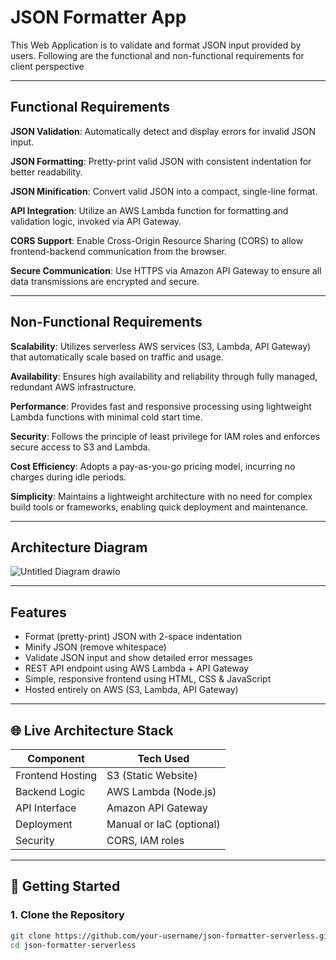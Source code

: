 #  JSON Formatter App

This Web Application is to validate and format JSON input provided by users. Following are the functional and non-functional requirements for client perspective

---
##  Functional Requirements

**JSON Validation**: Automatically detect and display errors for invalid JSON input.

**JSON Formatting**: Pretty-print valid JSON with consistent indentation for better readability.

**JSON Minification**: Convert valid JSON into a compact, single-line format.

**API Integration**: Utilize an AWS Lambda function for formatting and validation logic, invoked via API Gateway.

**CORS Support**: Enable Cross-Origin Resource Sharing (CORS) to allow frontend-backend communication from the browser.

**Secure Communication**: Use HTTPS via Amazon API Gateway to ensure all data transmissions are encrypted and secure.

---

##  Non-Functional Requirements

**Scalability**: Utilizes serverless AWS services (S3, Lambda, API Gateway) that automatically scale based on traffic and usage.

**Availability**: Ensures high availability and reliability through fully managed, redundant AWS infrastructure.

**Performance**: Provides fast and responsive processing using lightweight Lambda functions with minimal cold start time.

**Security**: Follows the principle of least privilege for IAM roles and enforces secure access to S3 and Lambda.

**Cost Efficiency**: Adopts a pay-as-you-go pricing model, incurring no charges during idle periods.

**Simplicity**: Maintains a lightweight architecture with no need for complex build tools or frameworks, enabling quick deployment and maintenance.

---
##  Architecture Diagram



![Untitled Diagram drawio](https://github.com/user-attachments/assets/a91d43ea-731d-4efb-8294-95525022e992)


---

##  Features

- Format (pretty-print) JSON with 2-space indentation
- Minify JSON (remove whitespace)
- Validate JSON input and show detailed error messages
- REST API endpoint using AWS Lambda + API Gateway
- Simple, responsive frontend using HTML, CSS & JavaScript
- Hosted entirely on AWS (S3, Lambda, API Gateway)

---



## 🌐 Live Architecture Stack

| Component        | Tech Used          |
|------------------|--------------------|
| Frontend Hosting | S3 (Static Website)|
| Backend Logic    | AWS Lambda (Node.js)|
| API Interface    | Amazon API Gateway |
| Deployment       | Manual or IaC (optional) |
| Security         | CORS, IAM roles     |

---

## 🚀 Getting Started

### 1. Clone the Repository

```bash
git clone https://github.com/your-username/json-formatter-serverless.git
cd json-formatter-serverless
